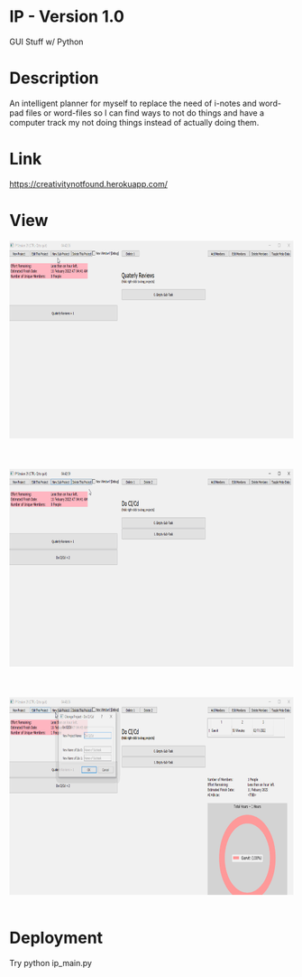 # IP - Version 1.0
GUI Stuff w/ Python

# Description
An intelligent planner for myself to replace the need of i-notes and word-pad files or word-files so I can find ways to not do things and have a computer track my not doing things instead of actually doing them. 

# Link
https://creativitynotfound.herokuapp.com/

# View
<img src="IP/tests/IP_sign.gif" height="350"/>
<br> <br>
<br> <br>
<img src="IP/tests/IP_2.gif" height="350"/>
<br> <br>
<br> <br>
<img src="IP/tests/IP_3.gif" height="350"/>
<br> <br>



# Deployment
Try python ip_main.py


